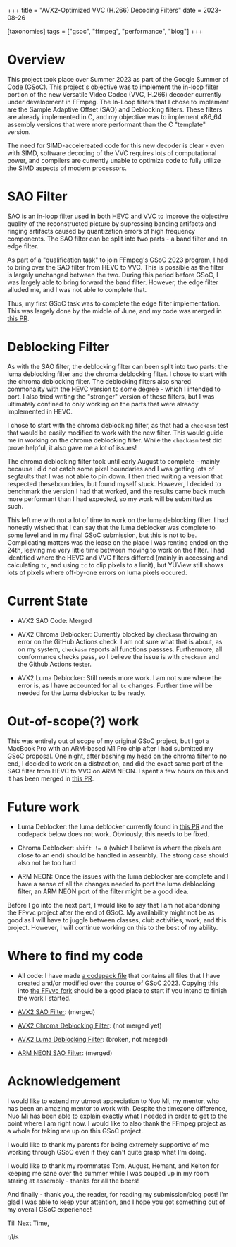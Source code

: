 +++
title = "AVX2-Optimized VVC (H.266) Decoding Filters"
date = 2023-08-26

[taxonomies]
tags = ["gsoc", "ffmpeg", "performance", "blog"]
+++

# Overview

This project took place over Summer 2023 as part of the Google Summer of
Code (GSoC). This project's objective was to implement the in-loop filter
portion of the new Versatile Video Codec (VVC, H.266) decoder currently
under development in FFmpeg. The In-Loop filters that I chose to implement
are the Sample Adaptive Offset (SAO) and Deblocking filters. These filters
are already implemented in C, and my objective was to implement x86_64
assembly versions that were more performant than the C "template" version.

The need for SIMD-accelereated code for this new decoder is clear - even
with SIMD, software decoding of the VVC requires lots of computational
power, and compilers are currently unable to optimize code to fully utilize
the SIMD aspects of modern processors.

# SAO Filter

SAO is an in-loop filter used in both HEVC and VVC to improve the objective
quality of the reconstructed picture by supressing banding artifacts and
ringing artifacts caused by quantization errors of high frequency components. 
The SAO filter can be split into two parts - a band filter and an edge filter.

As part of a "qualification task" to join FFmpeg's GSoC 2023 program, I had
to bring over the SAO filter from HEVC to VVC. This is possible as the
filter is largely unchanged between the two. During this period before GSoC,
I was largely able to bring forward the band filter. However, the edge filter
alluded me, and I was not able to complete that.

Thus, my first GSoC task was to complete the edge filter implementation. This
was largely done by the middle of June, and my code was merged in
[this PR](https://github.com/ffvvc/FFmpeg/pull/85).

# Deblocking Filter

As with the SAO filter, the deblocking filter can been split into two parts:
the luma deblocking filter and the chroma deblocking filter. I chose
to start with the chroma deblocking filter. The deblocking filters also shared
commonality with the HEVC version to some degree - which I intended to port.
I also tried writing the "stronger" version of these filters, but I was
ultimately confined to only working on the parts that were already implemented
in HEVC.

I chose to start with the chroma deblocking filter, as that had a `checkasm`
test that would be easily modified to work with the new filter. This would
guide me in working on the chroma deblocking filter. While the `checkasm` test
did prove helpful, it also gave me a lot of issues!

The chroma deblocking filter took until early August to complete - mainly 
because I did not catch some pixel boundaries and I was getting lots of 
segfaults that I was not able to pin down. I then tried writing a version that 
respected theseboundries, but found myself stuck. However, I decided to
benchmark the version I had that worked, and the results came back much 
more performant than I had expected, so my work will be submitted as such.

This left me with not a lot of time to work on the luma deblocking filter. 
I had honestly wished that I can say that the luma deblocker was complete 
to some level and in my final GSoC submission, but this is not to be. 
Complicating matters was the lease on the place I was renting ended on the 
24th, leaving me very little time between moving to work on the filter. 
I had identified where the HEVC and VVC filters differed 
(mainly in accessing and calculating `tc`, and using `tc` to clip  pixels to a
limit), but YUView still shows lots of pixels where off-by-one errors on luma 
pixels occured. 

# Current State

- AVX2 SAO Code: Merged

- AVX2 Chroma Deblocker: Currently blocked by `checkasm` throwing an error
on the GitHub Actions check. I am not sure what that is about, as on my
system, `checkasm` reports all functions passses. Furthermore, all 
conformance checks pass, so I believe the issue is with `checkasm` and the
Github Actions tester.

- AVX2 Luma Deblocker: Still needs more work. I am not sure where the error
is, as I have accounted for all `tc` changes. Further time will be needed
for the Luma deblocker to be ready.

# Out-of-scope(?) work

This was entirely out of scope of my original GSoC project, but I got a
MacBook Pro with an ARM-based M1 Pro chip after I had submitted my GSoC 
proposal. One night, after bashing my head on the chroma filter to no end, 
I decided to work on a distraction, and did the exact same port of the SAO
filter from HEVC to VVC on ARM NEON. I spent a few hours on this and it
has been merged in [this PR](https://github.com/ffvvc/FFmpeg/pull/122).

# Future work

- Luma Deblocker: the luma deblocker currently found in 
[this PR](https://github.com/ffvvc/FFmpeg/pull/129) and the codepack below 
does not work. Obviously, this needs to be fixed.

- Chroma Deblocker: `shift != 0` (which I believe is where the pixels
are close to an end) should be handled in assembly. The strong case
should also not be too hard

- ARM NEON: Once the issues with the luma deblocker are complete and
I have a sense of all the changes needed to port the luma deblocking
filter, an ARM NEON port of the filter might be a good idea.

Before I go into the next part, I would like to say that I am not
abandoning the FFvvc project after the end of GSoC. My availability
might not be as good as I will have to juggle between classes, club
activities, work, and this project. However, I will continue working
on this to the best of my ability.

# Where to find my code

- All code: I have made [a codepack file](/docs/gsoc_codepack.tar.gz)
that contains all files that I have created and/or modified over the
course of GSoC 2023. Copying this into 
[the FFvvc fork](https://github.com/ffvvc/FFmpeg) should be a good
place to start if you intend to finish the work I started.

- [AVX2 SAO Filter](https://github.com/ffvvc/FFmpeg/pull/85/files/): (merged)

- [AVX2 Chroma Deblocking Filter](https://github.com/ffvvc/FFmpeg/pull/120/files/): (not merged yet)

- [AVX2 Luma Deblocking Filter](https://github.com/ffvvc/FFmpeg/pull/129/files/): (broken, not merged)

- [ARM NEON SAO Filter](https://github.com/ffvvc/FFmpeg/pull/122/files/): (merged)

# Acknowledgement

I would like to extend my utmost appreciation to Nuo Mi, my mentor, who
has been an amazing mentor to work with. Despite the timezone difference,
Nuo Mi has been able to explain exactly what I needed in order to get to
the point where I am right now. I would like to also thank the FFmpeg
project as a whole for taking me up on this GSoC project. 

I would like to thank my parents for being extremely supportive of me
working through GSoC even if they can't quite grasp what I'm doing.

I would like to thank my roommates Tom, August, Hemant, and Kelton for
keeping me sane over the summer while I was couped up in my room staring
at assembly - thanks for all the beers! 

And finally - thank you, the reader, for reading my submission/blog post!
I'm glad I was able to keep your attention, and I hope you got something
out of my overall GSoC experience!

Till Next Time,

r/l/s

